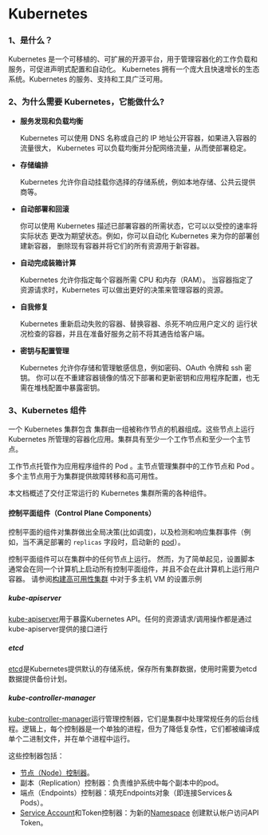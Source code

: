 # Kubernetes 

### 1、是什么？

Kubernetes 是一个可移植的、可扩展的开源平台，用于管理容器化的工作负载和服务，可促进声明式配置和自动化。 Kubernetes 拥有一个庞大且快速增长的生态系统。Kubernetes 的服务、支持和工具广泛可用。

### 2、为什么需要 Kubernetes，它能做什么?

- **服务发现和负载均衡**

  Kubernetes 可以使用 DNS 名称或自己的 IP 地址公开容器，如果进入容器的流量很大， Kubernetes 可以负载均衡并分配网络流量，从而使部署稳定。

- **存储编排**

  Kubernetes 允许你自动挂载你选择的存储系统，例如本地存储、公共云提供商等。

- **自动部署和回滚**

  你可以使用 Kubernetes 描述已部署容器的所需状态，它可以以受控的速率将实际状态 更改为期望状态。例如，你可以自动化 Kubernetes 来为你的部署创建新容器， 删除现有容器并将它们的所有资源用于新容器。

- **自动完成装箱计算**

  Kubernetes 允许你指定每个容器所需 CPU 和内存（RAM）。 当容器指定了资源请求时，Kubernetes 可以做出更好的决策来管理容器的资源。

- **自我修复**

  Kubernetes 重新启动失败的容器、替换容器、杀死不响应用户定义的 运行状况检查的容器，并且在准备好服务之前不将其通告给客户端。

- **密钥与配置管理**

  Kubernetes 允许你存储和管理敏感信息，例如密码、OAuth 令牌和 ssh 密钥。 你可以在不重建容器镜像的情况下部署和更新密钥和应用程序配置，也无需在堆栈配置中暴露密钥。

### 3、Kubernetes 组件

一个 Kubernetes 集群包含 集群由一组被称作节点的机器组成。这些节点上运行 Kubernetes 所管理的容器化应用。集群具有至少一个工作节点和至少一个主节点。

工作节点托管作为应用程序组件的 Pod 。主节点管理集群中的工作节点和 Pod 。多个主节点用于为集群提供故障转移和高可用性。

本文档概述了交付正常运行的 Kubernetes 集群所需的各种组件。

#### 控制平面组件（Control Plane Components）

控制平面的组件对集群做出全局决策(比如调度)，以及检测和响应集群事件（例如，当不满足部署的 `replicas` 字段时，启动新的 [pod](https://kubernetes.io/docs/concepts/workloads/pods/pod-overview/)）。

控制平面组件可以在集群中的任何节点上运行。 然而，为了简单起见，设置脚本通常会在同一个计算机上启动所有控制平面组件，并且不会在此计算机上运行用户容器。 请参阅[构建高可用性集群](https://kubernetes.io/zh/docs/setup/production-environment/tools/kubeadm/high-availability/) 中对于多主机 VM 的设置示例

##### kube-apiserver

[kube-apiserver](https://kubernetes.io/docs/admin/kube-apiserver)用于暴露Kubernetes API。任何的资源请求/调用操作都是通过kube-apiserver提供的接口进行

##### etcd[ ](https://kubernetes.io/zh/docs/concepts/overview/components/#etcd)

[etcd](https://kubernetes.io/docs/admin/etcd)是Kubernetes提供默认的存储系统，保存所有集群数据，使用时需要为etcd数据提供备份计划。

##### kube-controller-manager

[kube-controller-manager](https://kubernetes.io/docs/admin/kube-controller-manager)运行管理控制器，它们是集群中处理常规任务的后台线程。逻辑上，每个控制器是一个单独的进程，但为了降低复杂性，它们都被编译成单个二进制文件，并在单个进程中运行。

这些控制器包括：

- [节点（Node）控制器](http://docs.kubernetes.org.cn/304.html)。
- 副本（Replication）控制器：负责维护系统中每个副本中的pod。
- 端点（Endpoints）控制器：填充Endpoints对象（即连接Services＆Pods）。
- [Service Account](http://docs.kubernetes.org.cn/84.html)和Token控制器：为新的[Namespace](http://docs.kubernetes.org.cn/242.html) 创建默认帐户访问API Token。

